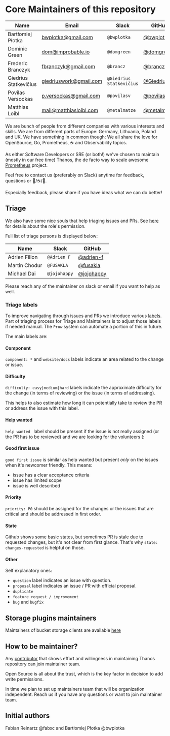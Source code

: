 # Core Maintainers of this repository

| Name                  | Email                  | Slack                    | GitHub                                                     |
|-----------------------|------------------------|--------------------------|------------------------------------------------------------|
| Bartłomiej Płotka     | bwplotka@gmail.com     | `@bwplotka`              | [@bwplotka](https://github.com/bwplotka)                   |
| Dominic Green         | dom@improbable.io      | `@domgreen`              | [@domgreen](https://github.com/domgreen)                   |
| Frederic Branczyk     | fbranczyk@gmail.com    | `@brancz`                | [@brancz](https://github.com/brancz)                       |
| Giedrius Statkevičius | giedriuswork@gmail.com | `@Giedrius Statkevičius` | [@GiedriusS](https://github.com/GiedriusS)                 |
| Povilas Versockas     | p.versockas@gmail.com  | `@povilasv`              | [@povilasv](https://github.com/povilasv)                   |
| Matthias Loibl        | mail@matthiasloibl.com | `@metalmatze`            | [@metalmatze](https://github.com/metalmatze)               |

We are bunch of people from different companies with various interests and skills.
We are from different parts of Europe: Germany, Lithuania, Poland and UK. 
We have something in common though: We all share the love for OpenSource, Go, Prometheus, :coffee: and Observability topics.

As either Software Developers or SRE (or both!) we've chosen to maintain (mostly in our free time) Thanos, the de facto way to scale awesome [Prometheus](https://prometheus.io) project.

Feel free to contact us (preferably on Slack) anytime for feedback, questions or :beers:/:coffee:/:tea:.

Especially feedback, please share if you have ideas what we can do better! 

## Triage

We also have some nice souls that help triaging issues and PRs. See [here](https://help.github.com/en/articles/repository-permission-levels-for-an-organization#permission-levels-for-repositories-owned-by-an-organization) 
for details about the role's permission. 

Full list of triage persons is displayed below:

| Name                  | Slack                    | GitHub                                                     |
|-----------------------|--------------------------|------------------------------------------------------------|
| Adrien Fillon         | `@Adrien F`              | [@adrien-f](https://github.com/adrien-f)                   |
| Martin Chodur         | `@FUSAKLA`               | [@fusakla](https://github.com/fusakla)                     |
| Michael Dai           | `@jojohappy`             | [@jojohappy](https://github.com/jojohappy)                 |

Please reach any of the maintainer on slack or email if you want to help as well.

### Triage labels

To improve navigating through issues and PRs we introduce various [labels](https://github.com/thanos-io/thanos/issues/labels). Part of triaging process for Triage and Maintainers
is to adjust those labels if needed manual. The `Prow` system can automate a portion of this in future.

The main labels are: 

#### Component

`component: *` and `website/docs` labels indicate an area related to the change or issue.

#### Difficulty

`difficulty: easy|medium|hard` labels indicate the approximate difficulty for the change (in terms of reviewing) or the issue (in terms of addressing).

This helps to also estimate how long it can potentially take to review the PR or address the issue with this label.

#### Help wanted

`help wanted ` label should be present if the issue is not really assigned (or the PR has to be reviewed) and we are looking for the volunteers (:

#### Good first issue

`good first issue` is similar as help wanted but present *only* on the issues when it's newcomer friendly. This means:

* issue has a clear acceptance criteria
* issue has limited scope
* issue is well described

#### Priority

`priority: P0` should be assigned for the changes or the issues that are critical and should be addressed in first order.

#### State

Github shows some basic states, but sometimes PR is stale due to requested changes, but it's not clear from first glance.
That's why `state: changes-requested` is helpful on those.

#### Other

Self explanatory ones:

* `question` label indicates an issue with question.
* `proposal` label indicates an issue / PR with official proposal.
* `duplicate`
* `feature request / improvement`
* `bug` and `bugfix`

## Storage plugins maintainers

Maintainers of bucket storage clients are available [here](/docs/storage.md#implementations)

## How to be maintainer?

Any [contributor](/CONTRIBUTING.md) that shows effort and willingness in maintaining Thanos repository can join maintainer team.

Open Source is all about the trust, which is the key factor in decision to add write permissions.

In time we plan to set up maintainers team that will be organization independent. Reach us if you have any questions or want to join
maintainer team.

## Initial authors

Fabian Reinartz @fabxc and Bartłomiej Płotka @bwplotka

